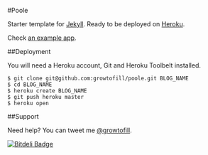 #Poole

Starter template for [Jekyll](http://jekyllrb.com/). Ready to be deployed on [Heroku](https://www.heroku.com/).

Check [an example app](http://poole.herokuapp.com/).

##Deployment

You will need a Heroku account, Git and Heroku Toolbelt installed.

    $ git clone git@github.com:growtofill/poole.git BLOG_NAME
    $ cd BLOG_NAME
    $ heroku create BLOG_NAME
    $ git push heroku master
    $ heroku open


##Support

Need help? You can tweet me [@growtofill](https://twitter.com/growtofill).

[![Bitdeli Badge](https://d2weczhvl823v0.cloudfront.net/growtofill/poole/trend.png)](https://bitdeli.com/free "Bitdeli Badge")

